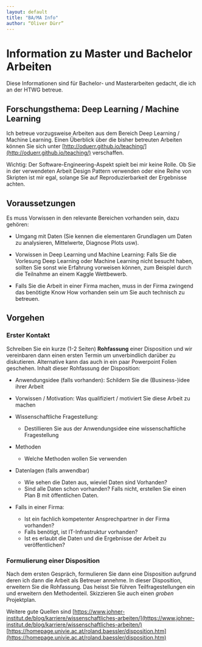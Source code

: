 ```yaml
---
layout: default
title: "BA/MA Info"
author: “Oliver Dürr”
---
```


# Information zu Master und Bachelor Arbeiten 
Diese Informationen sind für Bachelor- und Masterarbeiten gedacht, die ich an der HTWG betreue.  


## Forschungsthema: Deep Learning / Machine Learning
Ich betreue vorzugsweise Arbeiten aus dem Bereich Deep Learning / Machine Learning. Einen Überblick über die bisher betreuten Arbeiten können Sie sich unter [http://oduerr.github.io/teaching/](http://oduerr.github.io/teaching/) verschaffen. 

Wichtig: Der Soft­ware­-En­gi­nee­ring-Aspekt spielt bei mir keine Rolle. Ob Sie in der verwendeten Arbeit Design Pattern verwenden oder eine Reihe von Skripten ist mir egal, solange Sie auf Reproduzierbarkeit der Ergebnisse achten. 


## Voraussetzungen
Es muss Vorwissen in den relevante Bereichen vorhanden sein, dazu gehören:

* Umgang mit Daten (Sie kennen die elementaren Grundlagen um Daten zu analysieren, Mittelwerte, Diagnose Plots usw).

* Vorwissen in Deep Learning und Machine Learning: Falls Sie die Vorlesung Deep Learning oder Machine Learning nicht besucht haben, sollten Sie sonst wie Erfahrung vorweisen können, zum Beispiel durch die Teilnahme an einem Kaggle Wettbewerb.

* Falls Sie die Arbeit in einer Firma machen, muss in der Firma zwingend das benötigte Know How vorhanden sein um Sie auch technisch zu betreuen.

## Vorgehen

### Erster Kontakt 
Schreiben Sie ein kurze (1-2 Seiten) **Rohfassung** einer Disposition und wir vereinbaren dann einen ersten Termin um unverbindlich darüber zu diskutieren. Alternative kann das auch in ein paar Powerpoint Folien geschehen. Inhalt dieser Rohfassung der Disposition: 

* Anwendungsidee (falls vorhanden): Schildern Sie die (Business-)idee ihrer Arbeit

* Vorwissen / Motivation: Was qualifiziert / motiviert Sie diese Arbeit zu machen 

* Wissenschaftliche Fragestellung:
	* Destillieren Sie aus der Anwendungsidee eine wissenschaftliche Fragestellung 

* Methoden
	* Welche Methoden wollen Sie verwenden

* Datenlagen (falls anwendbar)
	* Wie sehen die Daten aus, wieviel Daten sind Vorhanden?
	* Sind alle Daten schon vorhanden? Falls nicht, erstellen Sie einen Plan B mit öffentlichen Daten.

* Falls in einer Firma: 
	* Ist ein fachlich kompetenter Ansprechpartner in der Firma vorhanden? 
	* Falls benötigt, ist IT-Infrastruktur vorhanden?
	* Ist es erlaubt die Daten und die Ergebnisse der Arbeit zu veröffentlichen? 


### Formulierung einer Disposition
Nach dem ersten Gespräch, formulieren Sie dann eine Disposition aufgrund deren ich dann die Arbeit als Betreuer annehme. In dieser Disposition, erweitern Sie die Rohfassung. Das heisst Sie führen Teilfragestellungen ein und erweitern den Methodenteil. Skizzieren Sie auch einen *groben* Projektplan.

Weitere gute Quellen sind
[https://www.johner-institut.de/blog/karriere/wissenschaftliches-arbeiten/](https://www.johner-institut.de/blog/karriere/wissenschaftliches-arbeiten/)
[https://homepage.univie.ac.at/roland.baessler/disposition.htm](https://homepage.univie.ac.at/roland.baessler/disposition.htm)




